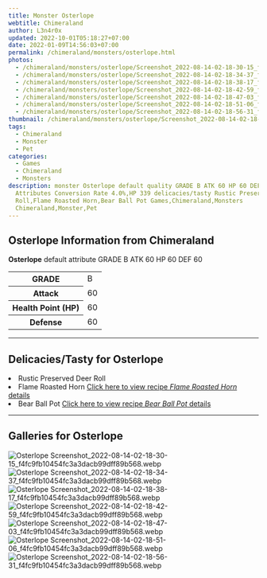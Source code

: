 ```yaml
---
title: Monster Osterlope
webtitle: Chimeraland
author: L3n4r0x
updated: 2022-10-01T05:18:27+07:00
date: 2022-01-09T14:56:03+07:00
permalink: /chimeraland/monsters/osterlope.html
photos:
  - /chimeraland/monsters/osterlope/Screenshot_2022-08-14-02-18-30-15_f4fc9fb10454fc3a3dacb99dff89b568.webp
  - /chimeraland/monsters/osterlope/Screenshot_2022-08-14-02-18-34-37_f4fc9fb10454fc3a3dacb99dff89b568.webp
  - /chimeraland/monsters/osterlope/Screenshot_2022-08-14-02-18-38-17_f4fc9fb10454fc3a3dacb99dff89b568.webp
  - /chimeraland/monsters/osterlope/Screenshot_2022-08-14-02-18-42-59_f4fc9fb10454fc3a3dacb99dff89b568.webp
  - /chimeraland/monsters/osterlope/Screenshot_2022-08-14-02-18-47-03_f4fc9fb10454fc3a3dacb99dff89b568.webp
  - /chimeraland/monsters/osterlope/Screenshot_2022-08-14-02-18-51-06_f4fc9fb10454fc3a3dacb99dff89b568.webp
  - /chimeraland/monsters/osterlope/Screenshot_2022-08-14-02-18-56-31_f4fc9fb10454fc3a3dacb99dff89b568.webp
thumbnail: /chimeraland/monsters/osterlope/Screenshot_2022-08-14-02-18-30-15_f4fc9fb10454fc3a3dacb99dff89b568.webp
tags:
  - Chimeraland
  - Monster
  - Pet
categories:
  - Games
  - Chimeraland
  - Monsters
description: monster Osterlope default quality GRADE B ATK 60 HP 60 DEF 60
  Attributes Conversion Rate 4.0%,HP 339 delicacies/tasty Rustic Preserved Deer
  Roll,Flame Roasted Horn,Bear Ball Pot Games,Chimeraland,Monsters
  Chimeraland,Monster,Pet
---
```


<section id="bootstrap-wrapper"><link rel="stylesheet" href="https://cdn.statically.io/gh/dimaslanjaka/Web-Manajemen/40ac3225/css/bootstrap-4.5-wrapper.css"/><h2>Osterlope Information from Chimeraland</h2><p><b>Osterlope</b> default attribute GRADE B ATK 60 HP 60 DEF 60<table><tr><th>GRADE</th><td>B</td></tr><tr><th>Attack</th><td>60</td></tr><tr><th>Health Point (HP)</th><td>60</td></tr><tr><th>Defense</th><td>60</td></tr></table></p><hr/><h2>Delicacies/Tasty for Osterlope</h2><li class="d-flex justify-content-between">Rustic Preserved Deer Roll </li><li class="d-flex justify-content-between">Flame Roasted Horn <a href="/chimeraland/recipes/flame-roasted-horn.html">Click here to view recipe <i>Flame Roasted Horn</i> details</a></li><li class="d-flex justify-content-between">Bear Ball Pot <a href="/chimeraland/recipes/bear-ball-pot.html">Click here to view recipe <i>Bear Ball Pot</i> details</a></li><hr/><div id="gallery"><h2>Galleries for Osterlope</h2><div class="row"><div class="col-lg-6 col-12"><img src="/chimeraland/monsters/osterlope/Screenshot_2022-08-14-02-18-30-15_f4fc9fb10454fc3a3dacb99dff89b568.webp" alt="Osterlope Screenshot_2022-08-14-02-18-30-15_f4fc9fb10454fc3a3dacb99dff89b568.webp"/></div><div class="col-lg-6 col-12"><img src="/chimeraland/monsters/osterlope/Screenshot_2022-08-14-02-18-34-37_f4fc9fb10454fc3a3dacb99dff89b568.webp" alt="Osterlope Screenshot_2022-08-14-02-18-34-37_f4fc9fb10454fc3a3dacb99dff89b568.webp"/></div><div class="col-lg-6 col-12"><img src="/chimeraland/monsters/osterlope/Screenshot_2022-08-14-02-18-38-17_f4fc9fb10454fc3a3dacb99dff89b568.webp" alt="Osterlope Screenshot_2022-08-14-02-18-38-17_f4fc9fb10454fc3a3dacb99dff89b568.webp"/></div><div class="col-lg-6 col-12"><img src="/chimeraland/monsters/osterlope/Screenshot_2022-08-14-02-18-42-59_f4fc9fb10454fc3a3dacb99dff89b568.webp" alt="Osterlope Screenshot_2022-08-14-02-18-42-59_f4fc9fb10454fc3a3dacb99dff89b568.webp"/></div><div class="col-lg-6 col-12"><img src="/chimeraland/monsters/osterlope/Screenshot_2022-08-14-02-18-47-03_f4fc9fb10454fc3a3dacb99dff89b568.webp" alt="Osterlope Screenshot_2022-08-14-02-18-47-03_f4fc9fb10454fc3a3dacb99dff89b568.webp"/></div><div class="col-lg-6 col-12"><img src="/chimeraland/monsters/osterlope/Screenshot_2022-08-14-02-18-51-06_f4fc9fb10454fc3a3dacb99dff89b568.webp" alt="Osterlope Screenshot_2022-08-14-02-18-51-06_f4fc9fb10454fc3a3dacb99dff89b568.webp"/></div><div class="col-lg-6 col-12"><img src="/chimeraland/monsters/osterlope/Screenshot_2022-08-14-02-18-56-31_f4fc9fb10454fc3a3dacb99dff89b568.webp" alt="Osterlope Screenshot_2022-08-14-02-18-56-31_f4fc9fb10454fc3a3dacb99dff89b568.webp"/></div></div></div></section>